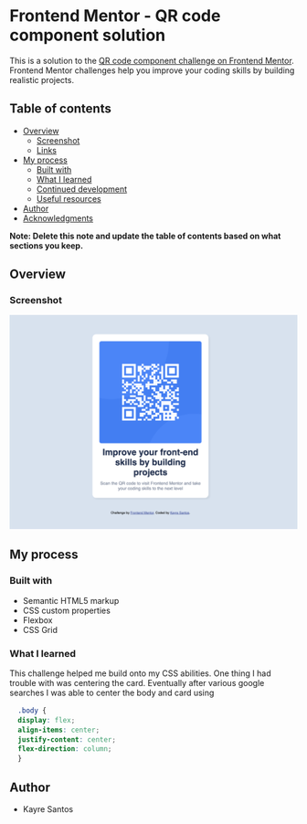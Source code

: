 # Frontend Mentor - QR code component solution

This is a solution to the [QR code component challenge on Frontend Mentor](https://www.frontendmentor.io/challenges/qr-code-component-iux_sIO_H). Frontend Mentor challenges help you improve your coding skills by building realistic projects.

## Table of contents

- [Overview](#overview)
  - [Screenshot](#screenshot)
  - [Links](#links)
- [My process](#my-process)
  - [Built with](#built-with)
  - [What I learned](#what-i-learned)
  - [Continued development](#continued-development)
  - [Useful resources](#useful-resources)
- [Author](#author)
- [Acknowledgments](#acknowledgments)

**Note: Delete this note and update the table of contents based on what sections you keep.**

## Overview

### Screenshot

![](./screenshot.png)



## My process

### Built with

- Semantic HTML5 markup
- CSS custom properties
- Flexbox
- CSS Grid


### What I learned

This challenge helped me build onto my CSS abilities. One thing I had trouble with was centering the card. Eventually after various google searches I was able to center the body and card using

```css
  .body {
  display: flex;
  align-items: center;
  justify-content: center;
  flex-direction: column;
  }
```


## Author

- Kayre Santos
